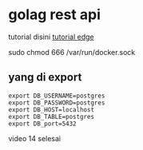 # golag rest api

tutorial disini [tutorial edge](https://tutorialedge.net/courses/go-rest-api-course/)

sudo chmod 666 /var/run/docker.sock

## yang di export
    export DB_USERNAME=postgres
    export DB_PASSWORD=postgres
    export DB_HOST=localhost
    export DB_TABLE=postgres
    export DB_port=5432
    

video 14 selesai

